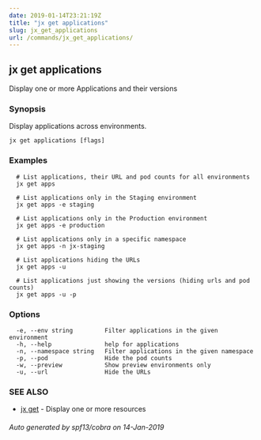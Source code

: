 ```yaml
---
date: 2019-01-14T23:21:19Z
title: "jx get applications"
slug: jx_get_applications
url: /commands/jx_get_applications/
---
```

## jx get applications

Display one or more Applications and their versions

### Synopsis

Display applications across environments.

```
jx get applications [flags]
```

### Examples

```
  # List applications, their URL and pod counts for all environments
  jx get apps
  
  # List applications only in the Staging environment
  jx get apps -e staging
  
  # List applications only in the Production environment
  jx get apps -e production
  
  # List applications only in a specific namespace
  jx get apps -n jx-staging
  
  # List applications hiding the URLs
  jx get apps -u
  
  # List applications just showing the versions (hiding urls and pod counts)
  jx get apps -u -p
```

### Options

```
  -e, --env string         Filter applications in the given environment
  -h, --help               help for applications
  -n, --namespace string   Filter applications in the given namespace
  -p, --pod                Hide the pod counts
  -w, --preview            Show preview environments only
  -u, --url                Hide the URLs
```

### SEE ALSO

* [jx get](/commands/jx_get/)	 - Display one or more resources

###### Auto generated by spf13/cobra on 14-Jan-2019
